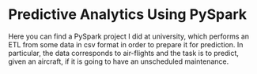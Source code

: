 # Predictive Analytics Using PySpark
Here you can find a PySpark project I did at university, which performs an ETL from some data in csv format in order to prepare it for prediction. In particular, the data corresponds to air-flights and the task is to predict, given an aircraft, if it is going to have an unscheduled maintenance.
